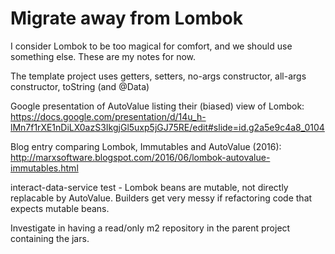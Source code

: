 # Migrate away from Lombok

I consider Lombok to be too magical for comfort, and we should use something else.  These are my notes for now.

The template project uses getters, setters, no-args constructor, all-args constructor, toString (and @Data)

Google presentation of AutoValue listing their (biased) view of Lombok:  
https://docs.google.com/presentation/d/14u_h-lMn7f1rXE1nDiLX0azS3IkgjGl5uxp5jGJ75RE/edit#slide=id.g2a5e9c4a8_0104

Blog entry comparing Lombok, Immutables and AutoValue (2016): http://marxsoftware.blogspot.com/2016/06/lombok-autovalue-immutables.html

interact-data-service test - Lombok beans are mutable, not directly replacable by AutoValue.  Builders get very messy if refactoring code that expects mutable beans.

Investigate in having a read/only m2 repository in the parent project containing the jars.